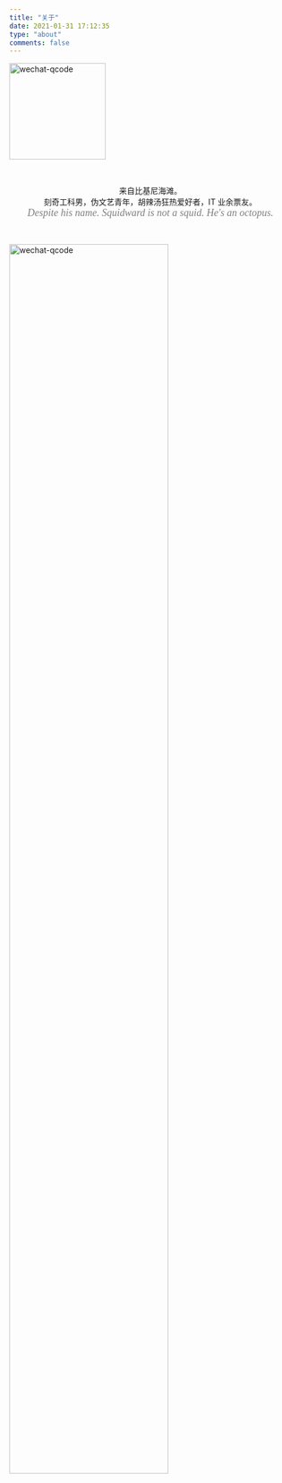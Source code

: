 ```yaml
---
title: "关于"
date: 2021-01-31 17:12:35
type: "about"
comments: false
---
```




<img src="/images/avatar.jpg" alt="wechat-qcode" width = "172" height = "172" align=center />

​        

<center>来自比基尼海滩。</center>

<center>刻奇工科男，伪文艺青年，胡辣汤狂热爱好者，IT 业余票友。</center>

<center><font face="Times New Roman" size=4.5 color=gray><i>Despite his name. Squidward is not a squid. He's an octopus.</i></font></center>



​        

<img src="/images/wechat-qcode.png"  alt="wechat-qcode" width = 75% height = 75% align=center />

